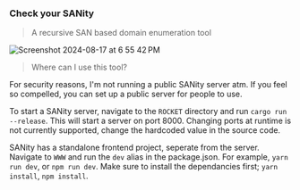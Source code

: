 ### Check your SANity

> A recursive SAN based domain enumeration tool

![Screenshot 2024-08-17 at 6 55 42 PM](https://github.com/user-attachments/assets/b3d3cb2b-3162-4c97-ac83-d0b54fb1a478)

> Where can I use this tool?

For security reasons, I'm not running a public SANity server atm. If you feel so compelled, you can set up a public server for people to use.

To start a SANity server, navigate to the `ROCKET` directory and run `cargo run --release`. 
This will start a server on port 8000. 
Changing ports at runtime is not currently supported, change the hardcoded value in the source code.

SANity has a standalone frontend project, seperate from the server. 
Navigate to `WWW` and run the `dev` alias in the package.json. For example, `yarn run dev`, or `npm run dev`. 
Make sure to install the dependancies first; `yarn install`, `npm install`.
